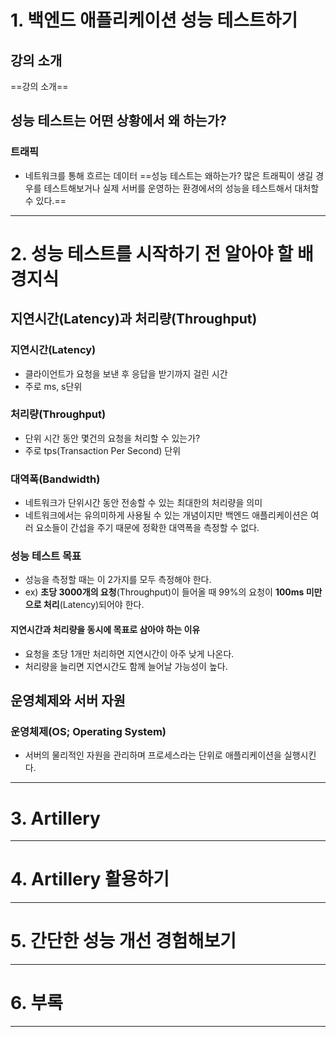 # 1. 백엔드 애플리케이션 성능 테스트하기
## 강의 소개
==강의 소개==
## 성능 테스트는 어떤 상황에서 왜 하는가?
### 트래픽
- 네트워크를 통해 흐르는 데이터
==성능 테스트는 왜하는가? 많은 트래픽이 생길 경우를 테스트해보거나 실제 서버를 운영하는 환경에서의 성능을 테스트해서 대처할 수 있다.==
****
# 2. 성능 테스트를 시작하기 전 알아야 할 배경지식
## 지연시간(Latency)과 처리량(Throughput)
### 지연시간(Latency)
- 클라이언트가 요청을 보낸 후 응답을 받기까지 걸린 시간 
- 주로 ms, s단위
### 처리량(Throughput)
- 단위 시간 동안 몇건의 요청을 처리할 수 있는가?
- 주로 tps(Transaction Per Second) 단위
### 대역폭(Bandwidth)
- 네트워크가 단위시간 동안 전송할 수 있는 최대한의 처리량을 의미
- 네트워크에서는 유의미하게 사용될 수 있는 개념이지만 백엔드 애플리케이션은 여러 요소들이 간섭을 주기 때문에 정확한 대역폭을 측정할 수 없다.
### 성능 테스트 목표
- 성능을 측정할 때는 이 2가지를 모두 측정해야 한다.
- ex) **초당 3000개의 요청**(Throughput)이 들어올 때 99%의 요청이 **100ms 미만으로 처리**(Latency)되어야 한다.
#### 지연시간과 처리량을 동시에 목표로 삼아야 하는 이유
- 요청을 초당 1개만 처리하면 지연시간이 아주 낮게 나온다.
- 처리량을 늘리면 지연시간도 함께 늘어날 가능성이 높다.
## 운영체제와 서버 자원
### 운영체제(OS; Operating System)
- 서버의 물리적인 자원을 관리하며 프로세스라는 단위로 애플리케이션을 실행시킨다.
****
# 3. Artillery

****
# 4. Artillery 활용하기

****
# 5. 간단한 성능 개선 경험해보기

****
# 6. 부록

****